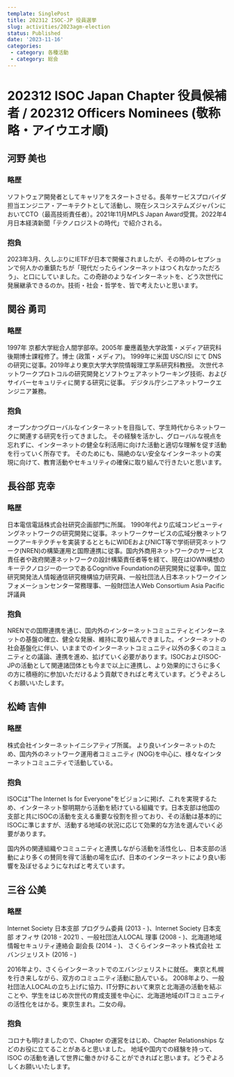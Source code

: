 ```yaml
---
template: SinglePost
title: 202312 ISOC-JP 役員選挙
slug: activities/2023agm-election
status: Published
date: '2023-11-16'
categories:
 - category: 各種活動
 - category: 総会
---
```


# 202312 ISOC Japan Chapter 役員候補者 / 202312 Officers Nominees (敬称略・アイウエオ順)

## 河野 美也

### 略歴

ソフトウェア開発者としてキャリアをスタートさせる。長年サービスプロバイダ担当エンジニア・アーキテクトとして活動し、現在シスコシステムズジャパンにおいてCTO（最高技術責任者）。2021年11月MPLS Japan Award受賞。2022年4月日本経済新聞「テクノロジストの時代」で紹介される。
 
### 抱負
2023年3月、久しぶりにIETFが日本で開催されましたが、その時のレセプションで何人かの重鎮たちが「現代だったらインターネットはつくれなかっただろう」、と口にしていました。この奇跡のようなインターネットを、どう次世代に発展継承できるのか。技術・社会・哲学を、皆で考えたいと思います。

## 関谷 勇司

### 略歴
1997年 京都大学総合人間学部卒。2005年 慶應義塾大学政策・メディア研究科 後期博士課程修了。博士 (政策・メディア)。
1999年に米国 USC/ISI にて DNS の研究に従事。2019年より東京大学大学院情報理工学系研究科教授。
次世代ネットワークプロトコルの研究開発とソフトウェアネットワーキング技術、およびサイバーセキュリティに関する研究に従事。
デジタル庁シニアネットワークエンジニア兼務。

### 抱負
オープンかつグローバルなインターネットを目指して、学生時代からネットワークに関連する研究を行ってきました。
その経験を活かし、グローバルな視点を忘れずに、インターネットの健全な利活用に向けた活動と適切な理解を促す活動を行っていく所存です。
そのためにも、隔絶のない安全なインターネットの実現に向けて、教育活動やセキュリティの確保に取り組んで行きたいと思います。

## 長谷部 克幸

### 略歴

日本電信電話株式会社研究企画部門に所属。
1990年代より広域コンピューティングネットワークの研究開発に従事。ネットワークサービスの広域分散ネットワークアーキテクチャを実装するとともにWIDEおよびNICT等で学術研究ネットワーク(NREN)の構築運用と国際連携に従事。国内外商用ネットワークのサービス責任者や政府関連ネットワークの設計構築責任者等を経て、現在はIOWN構想のキーテクノロジーの一つであるCognitive Foundationの研究開発に従事中。国立研究開発法人情報通信研究機構協力研究員、一般社団法人日本ネットワークインフォメーションセンター常務理事、一般財団法人Web Consortium Asia Pacific評議員

### 抱負

NRENでの国際連携を通じ、国内外のインターネットコミュニティとインターネットの基盤の確立、健全な発展、維持に取り組んできました。インターネットの社会基盤化に伴い、いままでのインターネットコミュニティ以外の多くのコミュニティとの議論、連携を進め、拡げていく必要があります。ISOCおよびISOC-JPの活動として関連諸団体とも今まで以上に連携し、より効果的にさらに多くの方に積極的に参加いただけるよう貢献できればと考えています。どうぞよろしくお願いいたします。

## 松崎 吉伸

### 略歴

株式会社インターネットイニシアティブ所属。
より良いインターネットのため、国内外のネットワーク運用者コミュニティ
(NOG)を中心に、様々なインターネットコミュニティで活動している。

### 抱負

ISOCは"The Internet Is for Everyone"をビジョンに掲げ、これを実現するため、インターネット黎明期から活動を続けている組織です。日本支部は他国の
支部と共にISOCの活動を支える重要な役割を担っており、その活動は基本的にISOCに準じますが、活動する地域の状況に応じて効果的な方法を選んでいく必要があります。

国内外の関連組織やコミュニティと連携しながら活動を活性化し、日本支部の活動により多くの賛同を得て活動の場を広げ、日本のインターネットにより良い影響を及ぼせるようになればと考えています。

## 三谷 公美

### 略歴 
Internet Society 日本支部 プログラム委員 (2013 - )、Internet Society 日本支部 オフィサ
(2018 - 2021) 、一般社団法人LOCAL 理事 (2008 - )、北海道地域情報セキュリティ連絡会 副会長 (2014 - )、
さくらインターネット株式会社 エバンジェリスト (2016 - )

2016年より、さくらインターネットでのエバンジェリストに就任。
東京と札幌を行き来しながら、双方のコミュニティ活動に励んでいる。
2008年より、一般社団法人LOCALの立ち上げに協力、IT分野において東京と北海道の活動を結ぶことや、学生をはじめ次世代の育成支援を中心に、北海道地域のITコミュニティの活性化をはかる。東京生まれ。二女の母。

### 抱負 
コロナも明けましたので、Chapter の運営をはじめ、Chapter Relationships などのお役に立てることがあると思いました。
地域や国内での経験を持って、ISOC の活動を通して世界に働きかけることができればと思います。どうぞよろしくお願いいたします。
